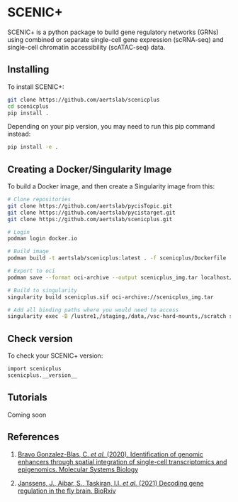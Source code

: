 # SCENIC+

SCENIC+ is a python package to build gene regulatory networks (GRNs) using combined or separate single-cell gene expression (scRNA-seq) and single-cell chromatin accessibility (scATAC-seq) data.

## Installing

To install SCENIC+:

```bash
git clone https://github.com/aertslab/scenicplus
cd scenicplus
pip install .
```

Depending on your pip version, you may need to run this pip command instead:

```bash
pip install -e .
```

## Creating a Docker/Singularity Image

To build a Docker image, and then create a Singularity image from this:

```bash
# Clone repositories 
git clone https://github.com/aertslab/pycisTopic.git
git clone https://github.com/aertslab/pycistarget.git
git clone https://github.com/aertslab/scenicplus.git

# Login
podman login docker.io

# Build image
podman build -t aertslab/scenicplus:latest . -f scenicplus/Dockerfile

# Export to oci 
podman save --format oci-archive --output scenicplus_img.tar localhost/aertslab/scenicplus

# Build to singularity
singularity build scenicplus.sif oci-archive://scenicplus_img.tar

# Add all binding paths where you would need to access
singularity exec -B /lustre1,/staging,/data,/vsc-hard-mounts,/scratch scenicplus.sif ipython3
```

## Check version

To check your SCENIC+ version:

```bash
import scenicplus
scenicplus.__version__
```

## Tutorials

Coming soon


## References
1. [Bravo Gonzalez-Blas, C. *et al.* (2020). Identification of genomic enhancers through spatial integration of single-cell transcriptomics and epigenomics. Molecular Systems Biology](https://www.embopress.org/doi/full/10.15252/msb.20209438)

2. [Janssens, J., Aibar, S., Taskiran, I.I. *et al.* (2021) Decoding gene regulation in the fly brain. BioRxiv](https://www.biorxiv.org/content/10.1101/2021.08.11.454937v1)